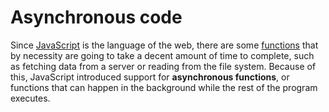 # Asynchronous code

Since [JavaScript](javascript.md) is the language of the web, there are some [functions](js_functions.md) that by necessity are going to take a decent amount of time to complete, such as fetching data from a server or reading from the file system. Because of this, JavaScript introduced support for **asynchronous functions**, or functions that can happen in the background while the rest of the program executes.